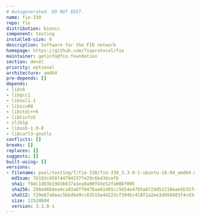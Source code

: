 ```yaml
---
# Autogenerated. DO NOT EDIT.
name: fio-330
repo: fio
distribution: bionic
component: testing
installed-size: 0
description: Software for the FIO network
homepage: https://github.com/fioprotocol/fio
maintainer: getinfo@fio.foundation
section: devel
priority: optional
architecture: amd64
pre-depends: []
depends:
- libc6
- libgcc1
- libssl1.1
- libicu60
- libstdc++6
- libtinfo5
- zlib1g
- libusb-1.0-0
- libcurl3-gnutls
conflicts: []
breaks: []
replaces: []
suggests: []
built-using: []
versions:
- filename: pool/testing/f/fio-330/fio-330_3.3.0-1-ubuntu-18.04_amd64.deb
  md5sum: 76192c458f44794337fe29c6bd36cefb
  sha1: f8dc1d03b19d36637a1ea0a00fb5e52fa00bf005
  sha256: 290a96b9eadca93a6ff0476ae61d65cc5654e4705a072dd52218eae5b15f4d74
  sha512: f29e67a8eac5bbd6e9cc83515e4d223cf3945c418f2a2ee3d858483f4cd3ad5437e811f87001c4bd46a34f58cef77e5e0ae84167217d5ce0094dcfe072939ef0
  size: 12524604
  version: 3.3.0-1
---
```

